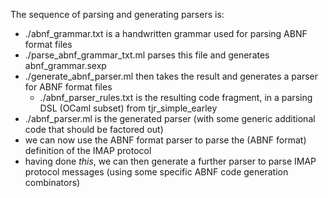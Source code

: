 The sequence of parsing and generating parsers is:

- ./abnf_grammar.txt is a handwritten grammar used for parsing ABNF format files
- ./parse_abnf_grammar_txt.ml parses this file and generates abnf_grammar.sexp
- ./generate_abnf_parser.ml then takes the result and generates a parser
  for ABNF format files
  - ./abnf_parser_rules.txt is the resulting code fragment, in a parsing
    DSL (OCaml subset) from tjr_simple_earley
- ./abnf_parser.ml is the generated parser (with some generic
  additional code that should be factored out)
- we can now use the ABNF format parser to parse the (ABNF format)
  definition of the IMAP protocol
- having done *this*, we can then generate a further parser to parse
  IMAP protocol messages (using some specific ABNF code generation
  combinators)
  
